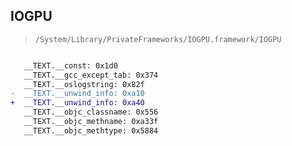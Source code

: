 ## IOGPU

> `/System/Library/PrivateFrameworks/IOGPU.framework/IOGPU`

```diff

   __TEXT.__const: 0x1d0
   __TEXT.__gcc_except_tab: 0x374
   __TEXT.__oslogstring: 0x82f
-  __TEXT.__unwind_info: 0xa10
+  __TEXT.__unwind_info: 0xa40
   __TEXT.__objc_classname: 0x556
   __TEXT.__objc_methname: 0xa33f
   __TEXT.__objc_methtype: 0x5884

```
